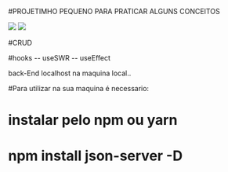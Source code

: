 #PROJETIMHO PEQUENO PARA PRATICAR ALGUNS CONCEITOS


<img src="https://user-images.githubusercontent.com/78341732/159142609-66e2460b-0064-4712-8e79-7dba2acde8aa.png" />

<img src="https://user-images.githubusercontent.com/78341732/159142637-28052fdb-b607-4d56-8318-1bda1350c7d2.png" />


#CRUD

#hooks
-- useSWR 
-- useEffect

back-End localhost na maquina local..

#Para utilizar na sua maquina é necessario:
# instalar pelo npm ou yarn 
# npm install json-server -D 
# 
#
